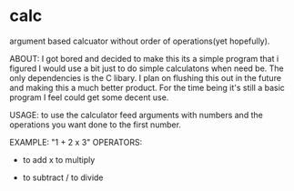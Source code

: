 # calc
argument based calcuator without order of operations(yet hopefully).

ABOUT: 
I got bored and decided to make this its a simple program that i figured I would use a bit just to do simple calculatons when need be.
The only dependencies is the C libary. I plan on flushing this out in the future and making this a much better product. For the time 
being it's still a basic program I feel could get some decent use.

USAGE:
to use the calculator feed arguments with numbers and the operations you want done to the first number. 

EXAMPLE: 
"1 + 2 x 3"
OPERATORS:
+ to add
x to multiply
- to subtract
/ to divide
